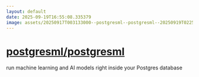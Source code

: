 ```yaml
---
layout: default
date: 2025-09-19T16:55:08.335379
image: assets/20250917T003133000--postgresml--postgresml--20250919T022515123--cropped.png
---
```


# [postgresml/postgresml](https://github.com/postgresml/postgresml)

run machine learning and AI models right inside your Postgres database
